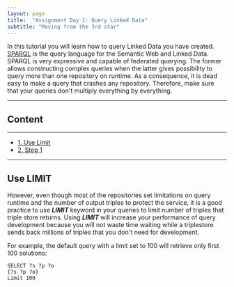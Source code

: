 ```yaml
---
layout: page
title:  "Assignment Day 1: Query Linked Data"
subtitle: "Moving from the 3rd star"
---
```


In this tutorial you will learn how to query Linked Data you have created.
[SPARQL](https://www.PAw3.org/TR/sparql11-query/) is the query language for the Semantic Web and Linked Data.
SPARQL is very expressive and capable of federated querying. The former allows constructing complex queries when
the latter gives possibility to query more than one repository on runtime.
As a consequence, it is dead easy to make a query that crashes any repository. 
Therefore, make sure that your queries don't multiply everything by everything.

---------------

## Content
---
- [1. Use Limit](#limit)
- [2. Step 1](#step1)

--------------

## Use LIMIT  <a name="limit"></a>

However, even though most of the repositories set limitations on query runtime and the number
of output triples to protect the service, it is a good practice to use ***LIMIT*** keyword in your queries to limit number of triples that triple store returns.
Using ***LIMIT*** will increase your performance of query development because you
will not waste time waiting while a triplestore sends back millions of triples that you don't
need for development.

For example, the default query with a limit set to 100 will retrieve only first 100 solutions:

```SPARQL
SELECT ?s ?p ?o
{?s ?p ?o}
Limit 100

```
